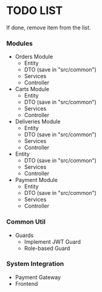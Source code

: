 # TODO LIST
If done, remove item from the list.
### Modules
- Orders Module
  - Entity
  - DTO (save in "src/common")
  - Services
  - Controller
- Carts Module
  - Entity
  - DTO (save in "src/common")
  - Services
  - Controller
- Deliveries Module
  - Entity
  - DTO (save in "src/common")
  - Services
  - Controller
- Entity
  - DTO (save in "src/common")
  - Services
  - Controller
- Payment Module
  - Entity
  - DTO (save in "src/common")
  - Services
  - Controller

### Common Util
- Guards   
  - Implement JWT Guard
  - Role-based Guard

### System Integration
- Payment Gateway
- Frontend  
